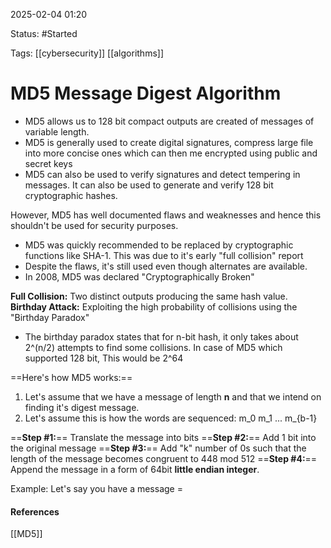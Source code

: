 
2025-02-04 01:20

Status: #Started

Tags: [[cybersecurity]] [[algorithms]] 

# MD5 Message Digest Algorithm

- MD5 allows us to 128 bit compact outputs are created of messages of variable length.
- MD5 is generally used to create digital signatures, compress large file into more concise ones which can then me encrypted using public and secret keys
- MD5 can also be used to verify signatures and detect tempering in messages. It can also be used to generate and verify 128 bit cryptographic hashes.

However, MD5 has well documented flaws and weaknesses and hence this shouldn't be used for security purposes.

- MD5 was quickly recommended to be replaced by cryptographic functions like SHA-1. This was due to it's early "full collision" report
- Despite the flaws, it's still used even though alternates are available.
- In 2008, MD5 was declared "Cryptographically Broken"

**Full Collision:** Two distinct outputs producing the same hash value.
**Birthday Attack:** Exploiting the high probability of collisions using the "Birthday Paradox"

- The birthday paradox states that for n-bit hash, it only takes about 2^(n/2) attempts to find some collisions. In case of MD5 which supported 128 bit, This would be 2^64

==Here's how MD5 works:==
1. Let's assume that we have a message of length **n** and that we intend on finding it's digest message.  
2. Let's assume this is how the words are sequenced:
   m_0 m_1 ... m_{b-1}

==**Step #1:**==
Translate the message into bits
==**Step #2:**==
Add 1 bit into the original message
==**Step #3:**==
Add "k" number of 0s such that the length of the message becomes congruent to 448 mod 512
==**Step #4:**==
Append the message in a form of 64bit **little endian integer**.


Example:
Let's say you have a message = 




#### References
[[MD5]]